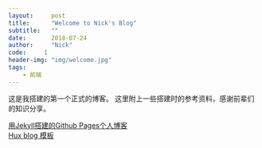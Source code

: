 ```yaml
---
layout:     post
title:      "Welcome to Nick's Blog"
subtitle:   ""
date:       2018-07-24
author:     "Nick"
code:     1
header-img: "img/welcome.jpg"
tags:
    - 前端
---
```


这是我搭建的第一个正式的博客。
这里附上一些搭建时的参考资料，感谢前辈们的知识分享。


[用Jekyll搭建的Github Pages个人博客](http://louisly.com/2016/04/used-jekyll-to-create-my-github-blog/)  
[Hux blog 模板](https://github.com/Huxpro/huxpro.github.io/blob/master/README.zh.md)  

